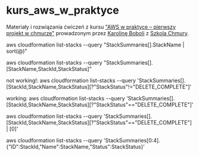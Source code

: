 # kurs_aws_w_praktyce

Materiały i rozwiązania ćwiczeń z kursu ["AWS w praktyce – pierwszy projekt w chmurze"](https://szkolachmury.pl/oferta/aws-w-praktyce-pierwszy-projekt-w-chmurze/) prowadzonym przez [Karolinę Boboli](https://www.linkedin.com/in/karolinaboboli) z [Szkola Chmury](https://szkolachmury.pl).

 aws cloudformation list-stacks --query "StackSummaries[].StackName | sort(@)"

 aws cloudformation list-stacks --query "StackSummaries[].[StackName,StackId,StackStatus]"

 not working!:
 aws cloudformation list-stacks --query 'StackSummaries[].[StackId,StackName,StackStatus][?"StackStatus"!="DELETE_COMPLETE"]'

 working:
 aws cloudformation list-stacks --query 'StackSummaries[].[StackId,StackName,StackStatus][?"StackStatus"=="DELETE_COMPLETE"]'

 aws cloudformation list-stacks --query 'StackSummaries[].[StackId,StackName,StackStatus][?"StackStatus"=="DELETE_COMPLETE"] | [0]'

 aws cloudformation list-stacks --query 'StackSummaries[0:4].{"ID":StackId,"Name":StackName,"Status":StackStatus}'
